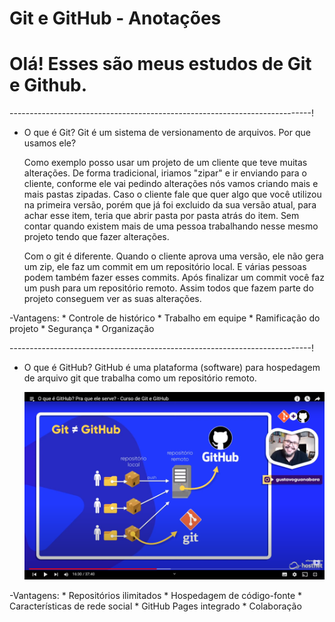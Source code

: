 # Git e GitHub - Anotações

# Olá! Esses são meus estudos de Git e Github.

---------------------------------------------------------------------------!

- O que é Git? Git é um sistema de versionamento de arquivos. Por que usamos ele?

    Como exemplo posso usar um projeto de um cliente que teve muitas alterações. De forma tradicional, iriamos "zipar" e ir enviando para o cliente, conforme ele vai pedindo alterações nós vamos criando mais e mais pastas zipadas. Caso o cliente fale que quer algo que você utilizou na primeira versão, porém que já foi excluido da sua versão atual, para achar esse item, teria que abrir pasta por pasta atrás do item. Sem contar quando existem mais de uma pessoa trabalhando nesse mesmo projeto tendo que fazer alterações.

    Com o git é diferente. Quando o cliente aprova uma versão, ele não gera um zip, ele faz um commit em um repositório local. E várias pessoas podem também fazer esses commits. Após finalizar um commit você faz um push para um repositório remoto. Assim todos que fazem parte do projeto conseguem ver as suas alterações.

-Vantagens:
    * Controle de histórico 
    * Trabalho em equipe
    * Ramificação do projeto
    * Segurança
    * Organização

---------------------------------------------------------------------------!

- O que é GitHub? GitHub é uma plataforma (software) para hospedagem de arquivo git que trabalha como um repositório remoto.

    <img src="images/g.png">

-Vantagens:
    * Repositórios ilimitados
    * Hospedagem de código-fonte
    * Características de rede social
    * GitHub Pages integrado
    * Colaboração
    

    